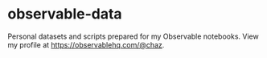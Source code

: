 # observable-data
Personal datasets and scripts prepared for my Observable notebooks. View my profile at https://observablehq.com/@chaz.
